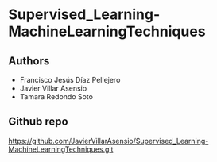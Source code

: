 # Supervised_Learning-MachineLearningTechniques
## Authors
  - Francisco Jesús Díaz Pellejero
  - Javier Villar Asensio
  - Tamara Redondo Soto
  
 ## Github repo
 https://github.com/JavierVillarAsensio/Supervised_Learning-MachineLearningTechniques.git
